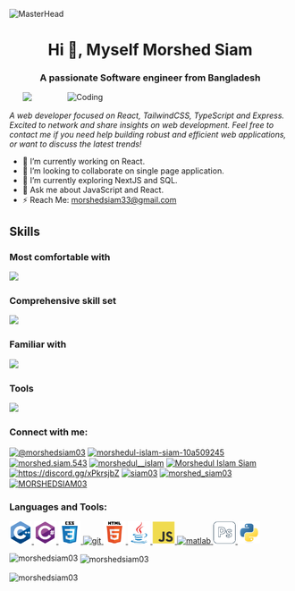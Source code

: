 ![MasterHead](https://mir-s3-cdn-cf.behance.net/project_modules/max_1200/79731568097599.5b50bca477735.jpg)
<h1 align="center">Hi 👋, Myself Morshed Siam</h1>
<h3 align="center">A passionate Software engineer from Bangladesh</h3>
<img align="right" alt="Coding" width="400" src="https://thumbs.gfycat.com/ColorlessBitesizedKob-max-1mb.gif">


&nbsp;&nbsp;&nbsp;&nbsp;&nbsp;&nbsp;[![](https://visitcount.itsvg.in/api?id=MorshedSiam03&icon=8&color=0)](https://visitcount.itsvg.in)


_*A web developer focused on React, TailwindCSS, TypeScript and Express. Excited to network and share insights on web development. Feel free to contact me if you need help building robust and efficient web applications, or want to discuss the latest trends!*_

- 🔭 I’m currently working on React.
- 👯 I’m looking to collaborate on single page application.
- 🌱 I’m currently exploring NextJS and SQL.
- 💬 Ask me about JavaScript and React.
- ⚡ Reach Me: morshedsiam33@gmail.com

## Skills

### Most comfortable with

<div>
    <img src="https://skillicons.dev/icons?i=react,tailwindcss,typescript,express" />
</div>

### Comprehensive skill set

<div>
    <img src="https://skillicons.dev/icons?i=nextjs,mysql,mongodb,nodejs,sequelize,redux,styledcomponents&perline=4" />
</div>

### Familiar with

<div>
    <img src="https://skillicons.dev/icons?i=nestjs,docker,firebase&perline=4" />
</div>

### Tools

<div>
    <img src="https://skillicons.dev/icons?i=vscode,bash,github,git,linux,vite,figma&perline=4" />
</div>



<h3 align="left">Connect with me:</h3>
<p align="left">
<a href="https://twitter.com/@morshedsiam03" target="blank"><img align="center" src="https://raw.githubusercontent.com/rahuldkjain/github-profile-readme-generator/master/src/images/icons/Social/twitter.svg" alt="@morshedsiam03" height="30" width="40" /></a>
<a href="https://linkedin.com/in/morshedul-islam-siam-10a509245" target="blank"><img align="center" src="https://raw.githubusercontent.com/rahuldkjain/github-profile-readme-generator/master/src/images/icons/Social/linked-in-alt.svg" alt="morshedul-islam-siam-10a509245" height="30" width="40" /></a>
<a href="https://fb.com/morshed.siam.543" target="blank"><img align="center" src="https://raw.githubusercontent.com/rahuldkjain/github-profile-readme-generator/master/src/images/icons/Social/facebook.svg" alt="morshed.siam.543" height="30" width="40" /></a>
<a href="https://instagram.com/morshedul__islam" target="blank"><img align="center" src="https://raw.githubusercontent.com/rahuldkjain/github-profile-readme-generator/master/src/images/icons/Social/instagram.svg" alt="morshedul__islam" height="30" width="40" /></a>
<a href="https://www.youtube.com/channel/UCe7EX3Yq94Me53PULXFwCAA" target="blank"><img align="center" src="https://raw.githubusercontent.com/rahuldkjain/github-profile-readme-generator/master/src/images/icons/Social/youtube.svg" alt="Morshedul Islam Siam" height="30" width="40" /></a>
<a href="https://discord.gg/https://discord.gg/xPkrsjbZ" target="blank"><img align="center" src="https://raw.githubusercontent.com/rahuldkjain/github-profile-readme-generator/master/src/images/icons/Social/discord.svg" alt="https://discord.gg/xPkrsjbZ" height="30" width="40" /></a>
<a href="https://codeforces.com/profile/siam03" target="blank"><img align="center" src="https://raw.githubusercontent.com/rahuldkjain/github-profile-readme-generator/master/src/images/icons/Social/codeforces.svg" alt="siam03" height="30" width="40" /></a>
<a href="https://www.leetcode.com/morshed_siam03" target="blank"><img align="center" src="https://raw.githubusercontent.com/rahuldkjain/github-profile-readme-generator/master/src/images/icons/Social/leet-code.svg" alt="morshed_siam03" height="30" width="40" /></a>
<a href="https://www.beecrowd.com.br/judge/en/profile/511357" target="blank"><img align="center" src="https://community.vtex.com/uploads/default/optimized/2X/e/e077f658776612311527fdb613ba8b54e8e5e92c_2_545x500.png" alt="MORSHEDSIAM03" height="30" width="40" /></a>


</p>

<h3 align="left">Languages and Tools:</h3>
<p align="left"> <a href="https://www.w3schools.com/cpp/" target="_blank" rel="noreferrer"> <img src="https://raw.githubusercontent.com/devicons/devicon/master/icons/cplusplus/cplusplus-original.svg" alt="cplusplus" width="40" height="40"/> </a> <a href="https://www.w3schools.com/cs/" target="_blank" rel="noreferrer"> <img src="https://raw.githubusercontent.com/devicons/devicon/master/icons/csharp/csharp-original.svg" alt="csharp" width="40" height="40"/> </a> <a href="https://www.w3schools.com/css/" target="_blank" rel="noreferrer"> <img src="https://raw.githubusercontent.com/devicons/devicon/master/icons/css3/css3-original-wordmark.svg" alt="css3" width="40" height="40"/> </a> <a href="https://git-scm.com/" target="_blank" rel="noreferrer"> <img src="https://www.vectorlogo.zone/logos/git-scm/git-scm-icon.svg" alt="git" width="40" height="40"/> </a> <a href="https://www.w3.org/html/" target="_blank" rel="noreferrer"> <img src="https://raw.githubusercontent.com/devicons/devicon/master/icons/html5/html5-original-wordmark.svg" alt="html5" width="40" height="40"/> </a> <a href="https://www.java.com" target="_blank" rel="noreferrer"> <img src="https://raw.githubusercontent.com/devicons/devicon/master/icons/java/java-original.svg" alt="java" width="40" height="40"/> </a> <a href="https://developer.mozilla.org/en-US/docs/Web/JavaScript" target="_blank" rel="noreferrer"> <img src="https://raw.githubusercontent.com/devicons/devicon/master/icons/javascript/javascript-original.svg" alt="javascript" width="40" height="40"/> </a> <a href="https://www.mathworks.com/" target="_blank" rel="noreferrer"> <img src="https://upload.wikimedia.org/wikipedia/commons/2/21/Matlab_Logo.png" alt="matlab" width="40" height="40"/> </a> <a href="https://www.photoshop.com/en" target="_blank" rel="noreferrer"> <img src="https://raw.githubusercontent.com/devicons/devicon/master/icons/photoshop/photoshop-line.svg" alt="photoshop" width="40" height="40"/> </a> <a href="https://www.python.org" target="_blank" rel="noreferrer"> <img src="https://raw.githubusercontent.com/devicons/devicon/master/icons/python/python-original.svg" alt="python" width="40" height="40"/> </a> </p>

<p><img align="left" src="https://github-readme-stats.vercel.app/api/top-langs?username=morshedsiam03&show_icons=true&locale=en&layout=compact" alt="morshedsiam03" /></p>

<p>&nbsp;<img align="center" src="https://github-readme-stats.vercel.app/api?username=morshedsiam03&show_icons=true&locale=en" alt="morshedsiam03" /></p>

<p><img align="center" src="https://github-readme-streak-stats.herokuapp.com/?user=morshedsiam03&" alt="morshedsiam03" /></p>
